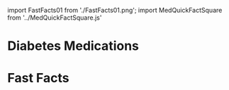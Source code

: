 import FastFacts01 from './FastFacts01.png';
import MedQuickFactSquare from '../MedQuickFactSquare.js'

# Diabetes Medications

# Fast Facts

<MedQuickFactSquare />

<!-- <img src={FastFacts01} /> -->
